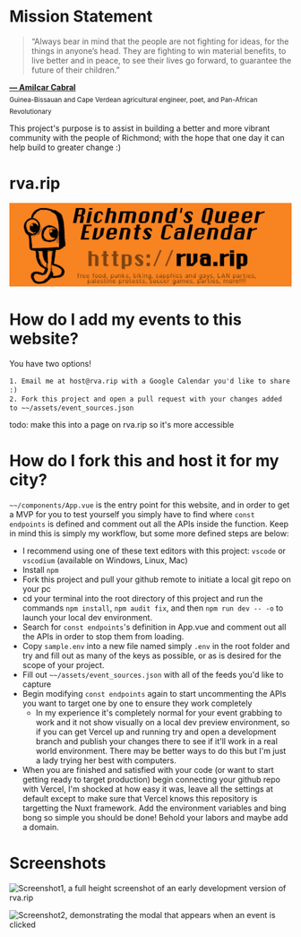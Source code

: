 # Mission Statement
> “Always bear in mind that the people are not fighting for ideas, for the things in anyone’s head. They are fighting to win material benefits, to live better and in peace, to see their lives go forward, to guarantee the future of their children.”

**[― Amilcar Cabral](https://www.marxists.org/subject/africa/cabral/1965/tnlcnev.htm)**  
<sub> Guinea-Bissauan and Cape Verdean agricultural engineer, poet, and Pan-African Revolutionary</sub>

This project's purpose is to assist in building a better and more vibrant community with the people of Richmond; with the hope that one day it can help build to greater change :)

# rva.rip
![a sticker for rva.rip. It's text is as follows: Richmond's Queer Events Calendar; https://rva.rip; free food, punks, biking, sapphics and gays, LAN parties, palestine protests, soccer games, parties, more!!!!!; with a drawing of the mascot Ripple set to the left staring at the text with a look of paranoia](./assets/sticker.png)

# How do I add my events to this website?
You have two options!

    1. Email me at host@rva.rip with a Google Calendar you'd like to share :)
    2. Fork this project and open a pull request with your changes added to ~~/assets/event_sources.json

todo: make this into a page on rva.rip so it's more accessible

# How do I fork this and host it for my city?
 
```~~/components/App.vue``` is the entry point for this website, and in order to get a MVP for you to test yourself you simply have to find where ```const endpoints``` is defined and comment out all the APIs inside the function. Keep in mind this is simply my workflow, but some more defined steps are below:
 - I recommend using one of these text editors with this project: `vscode` or `vscodium` (available on Windows, Linux, Mac)
 - Install `npm`
 - Fork this project and pull your github remote to initiate a local git repo on your pc
 - cd your terminal into the root directory of this project and run the commands ```npm install```, ```npm audit fix```, and then ```npm run dev -- -o``` to launch your local dev environment.
 - Search for ```const endpoints```'s definition in App.vue and comment out all the APIs in order to stop them from loading.
 - Copy `sample.env` into a new file named simply `.env` in the root folder and try and fill out as many of the keys as possible, or as is desired for the scope of your project.
  - Fill out `~~/assets/event_sources.json` with all of the feeds you'd like to capture
  - Begin modifying ```const endpoints``` again to start uncommenting the APIs you want to target one by one to ensure they work completely
    - In my experience it's completely normal for your event grabbing to work and it not show visually on a local dev preview environment, so if you can get Vercel up and running try and open a development branch and publish your changes there to see if it'll work in a real world environment. There may be better ways to do this but I'm just a lady trying her best with computers.
  - When you are finished and satisfied with your code (or want to start getting ready to target production) begin connecting your github repo with Vercel, I'm shocked at how easy it was, leave all the settings at default except to make sure that Vercel knows this repository is targetting the Nuxt framework. Add the environment variables and bing bong so simple you should be done! Behold your labors and maybe add a domain.

  # Screenshots

  ![Screenshot1, a full height screenshot of an early development version of rva.rip](./doc/Screenshot1.png)

  ![Screenshot2, demonstrating the modal that appears when an event is clicked](./doc/Screenshot2.png)